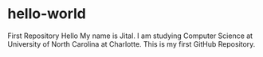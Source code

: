 # hello-world
First Repository
Hello
My name is Jital. I am studying Computer Science at University of North Carolina at Charlotte. This is my first GitHub Repository. 

